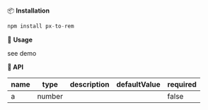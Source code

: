 
📦 **Installation**
``` javascript
npm install px-to-rem
```
🔨 **Usage**

see demo

**🔨 API**

| name | type   | description | defaultValue | required |
| :--- | ------ | ----------- | ------------ |----------|
| a    | number |             |              | false    |

